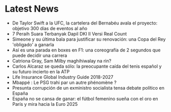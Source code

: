 # Latest News
-  De Taylor Swift a la UFC, la cartelera del Bernabéu avala el proyecto: objetivo 300 días de eventos al año
-  7 Peraih Suara Terbanyak Dapil DKI II Versi Real Count
-  Simeone y su última bala para justificar su renovación: una Copa del Rey 'obligado' a ganarla
-  Así es una parada en boxes en F1: una coreografía de 2 segundos que puede decidir una carrera
-  Catriona Gray, Sam Milby maghihiwalay na rin?
-  Carlos Alcaraz se queda sólo: la preocupante caída del tenis español y su futuro incierto en la ATP
-  Life Insurance Global Industry Guide 2018-2027
-  Mbappé : Le PSG trahi par un autre phénomène ?
-  Presunta corrupción de un exministro socialista tensa debate político en España
-  España no se cansa de ganar: el fútbol femenino sueña con el oro en París y mira hacia la Euro 2025
